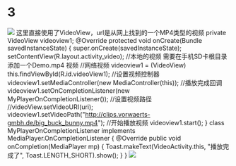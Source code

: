 # 3
![](https://github.com/16301116/3/1.png)
这里直接使用了VideoView，url是从网上找到的一个MP4类型的视频
 private VideoView videoview1;
    @Override
    protected void onCreate(Bundle savedInstanceState) {
        super.onCreate(savedInstanceState);
        setContentView(R.layout.activity_video);
        //本地的视频 需要在手机SD卡根目录添加一个Demo.mp4 视频
        //网络视频
        videoview1 = (VideoView) this.findViewById(R.id.videoView1);
        //设置视频控制器
        videoview1.setMediaController(new MediaController(this));
        //播放完成回调
        videoview1.setOnCompletionListener(new MyPlayerOnCompletionListener());
        //设置视频路径
        //videoView.setVideoURI(uri);
        videoview1.setVideoPath("http://clips.vorwaerts-gmbh.de/big_buck_bunny.mp4");
        //开始播放视频
        videoview1.start();
    }
    class MyPlayerOnCompletionListener implements MediaPlayer.OnCompletionListener {
        @Override
        public void onCompletion(MediaPlayer mp) {
            Toast.makeText(VideoActivity.this, "播放完成了", Toast.LENGTH_SHORT).show();
        }
    }
![](https://github.com/16301116/3/2.png)
